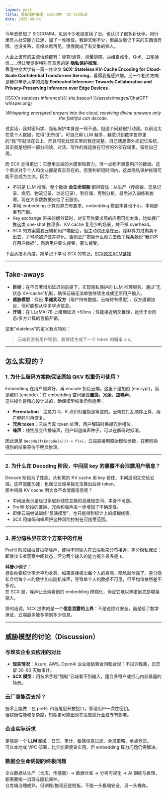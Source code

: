 ```yaml
---
layout: post
title: 隐私保护推理，SIGCOMM ‘25 SCX乱读
date: 2025-09-04
---
```


今年去参加了 SIGCOMM，见到不少老朋友续了旧，也认识了很多新伙伴。同行里有人社交能力拉满，加了一堆微信。我聊天倒不少，但最后能记下来的东西很有限。也没关系，有缘以后再见，慢慢就成了有交集的熟人。

大会上该有的主流话题都有：智算/通算、测量排障、运维自动化、QoE、卫星通信……但让我觉得特别有意思的是 **隐私保护推理**。  
香港中文大学有一篇一作论文 **SCX: Stateless KV-Cache Encoding for Cloud-Scale Confidential Transformer Serving**，看得我挺感兴趣。另一个相关方向是赫尔辛基大学的海报 **Federated Inference: Towards Collaborative and Privacy-Preserving Inference over Edge Devices**。

![SCX’s stateless inference]({{ site.baseurl }}/assets/images/ChatGPT-whisper.png)
<p align="center"><em>Whispering encrypted prayers into the cloud, receiving divine answers only the faithful can decode.</em></p>


说实话，我对密码学、隐私保护本身是一窍不通。但这个问题很打动我。以前没太在意个人数据，觉得“无所谓”。可自己用 LLM 越多，越意识到数字世界里的“我”早就活在云上，而且可能比现实里的我还完整。自己瞎想做外挂记忆系统，其实就是想把一部分阅读、对话、写作的痕迹放在可控的外部存储里，留给自己用。

而 SCX 走得更远：它想用云端的大模型和算力，但一点都不泄露用户的数据。这个需求对于个人和企业都是真实存在的。但我判断短时间内，这类隐私保护推理可能不会成为主流，因为：

- 不只是 LLM 推理，整个数据 **全生命周期** 都得管住：从生产（传感器、交易记录、病历、物流记录、浏览记录），到存储，再到分析，最后进入训练和推理。现在大多数数据交给了云服务。
- 本地 embedding 计算对算力有要求，embedding 模型本身也不小，本地部署有门槛。
- Key exchange 带来的额外延时，对交互性要求高的应用可能太重，比如搜广推这类 one-shot 推理多、KV cache 复用少的场景，摊不掉 overhead。
- SCX 的方案需要云端和用户端配合，但主动权还是在云。除非算力过剩卖不出去，才可能被迫做差异化。否则云厂商靠什么动力去改？靠条款说“我们不存用户数据”，然后用户要么接受，要么接受。

下面从技术角度，简单记下学习 SCX 的笔记。[SCX原文ACM链接](https://dl.acm.org/doi/10.1145/3718958.3750509)

---

## Take-aways

- **目标**：在不显著增加延迟的前提下，实现隐私保护的 LLM 推理服务。通过“无状态 KV-cache”机制，确保云端无法单独继续生成或还原用户输入。
- **威胁模型**：假设 **半诚实双方**（用户持有数据，云端持有模型），双方遵循协议，但可能想从中多学点信息。
- **开销**：在 LLaMA-7B 上推理延迟 <50ms；性能接近明文推理，远优于全同态/多方计算的百倍开销。

这里“stateless”的定义有点特别：  
> 云端若没有用户密钥，其继续生成下一个 token 的概率 ≤ ε。

---

## 怎么实现的？

### 1. 为什么编码方案能保证原始 QKV 权重仍可使用？

Embedding 在用户侧算好，再 encode 扔给云端。这里不是加密 (encrypt)，而是编码 (encode)：在 embedding 空间里做**置换、冗余、加噪声**。  
这些操作是精心设计过的，确保模型权重仍然适用：

- **Permutation**：注意力 Q、K 点积对置换是等变的。云端在打乱顺序上算，用户解码时再恢复。
- **冗余 token**：云端当真 token 处理，用户解码时丢掉冗余槽位。
- **噪声**：线性层会传播噪声，用户知道噪声种子，可以在解码时抵消。

因此满足 `Decode(f(Encode(x))) = f(x)`，云端直接用原始模型参数，在解码后得到的结果等价于明文推理。

---

### 2. 为什么在 Decoding 阶段，中间层 key 的暴露不会泄露用户信息？

Decode 阶段为了性能，头和尾的 KV cache 用 key 锁住，中间层明文交给云端，这样既能加速，也保证云端单独无法推出后续 token。  
那中间层 KV cache 明文会不会泄露信息呢？

- 中间层表示是经过多层非线性变换的高维隐空间，本身不可逆。  
- Prefill 阶段的置换、冗余和噪声进一步增加了不确定性。  
- 即使云端尝试训练“反演模型”，也只能得到统计上的模糊线索。  
- SCX 用编码和噪声把这种风险控制在可接受范围。

---

### 3. 差分隐私界在这个方案中的作用

Prefill 阶段加拉普拉斯噪声，使得不同输入在云端看来分布接近。差分隐私保证：即使攻击者观察中间状态，区分两个输入的能力提升最多是 ε。

**科普小例子：**  
想象你要统计宿舍平均身高。如果直接报出每个人的身高，隐私就泄露了。差分隐私会给每个人的数字加点随机噪声，导致单个人的数据不可见，但平均值依然差不多对。  
在 SCX 里，噪声让云端看到的 embedding 模糊化，保证它难以确定到底是哪条输入。

换句话说，SCX 提供的是一个**信息泄露的上界**：不是说绝对安全，而是给了数学保证，云端最多能多学到多少信息。

---

## 威胁模型的讨论（Discussion）

### 与现实企业云应用的对比

- **现实情况**：Azure, AWS, OpenAI 企业版依赖合同和合规：不进训练集，日志留 30–90 天做审计。  
- **SCX 模型**：用技术手段“强制”云端看不到输入，适合多租户或担心内部暴露的场景。

### 云厂商能否支持？

技术上能做：在 prefill 和首尾层开放接口，管理用户一次性密钥。  
但权衡性能和复杂度，短期更可能出现在高敏感行业或专有部署。

### 企业实际诉求

更像是一个 **LLM 网关**：日志、审计、敏感信息过滤、合规策略、单点登录。  
可以本地或 VPC 部署，比全加密便宜实用。但 embedding 算力问题仍需解决。

### 数据全生命周期的终极问题

企业数据从生产（仓库、传感器）→ 数据仓库 → 分析可视化 → AI 训练与推理，都需要统一治理与隐私保护。  
仓库端治理成熟，但训练/推理还是短板。不能一头极端安全，另一头裸奔。
